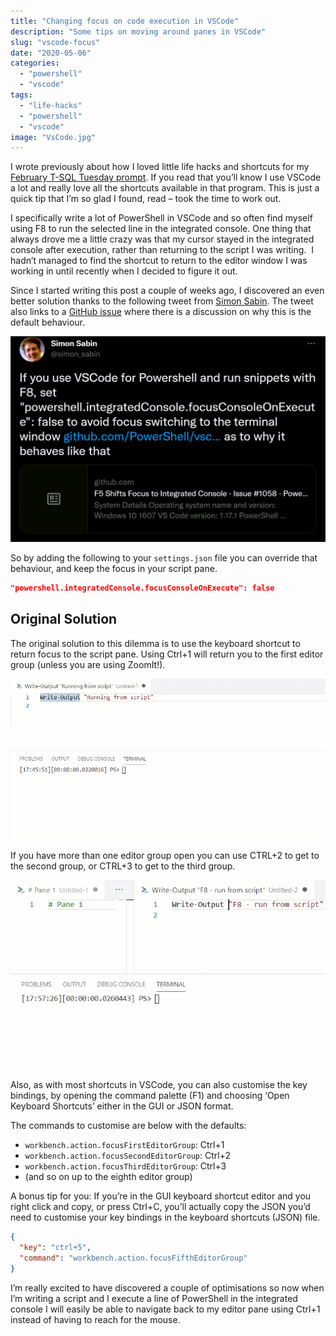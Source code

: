 ```yaml
---
title: "Changing focus on code execution in VSCode"
description: "Some tips on moving around panes in VSCode"
slug: "vscode-focus"
date: "2020-05-06"
categories:
  - "powershell"
  - "vscode"
tags:
  - "life-hacks"
  - "powershell"
  - "vscode"
image: "VsCode.jpg"
---
```


I wrote previously about how I loved little life hacks and shortcuts for my [February T-SQL Tuesday prompt](https://jesspomfret.com/t-sql-tuesday-123-summary). If you read that you’ll know I use VSCode a lot and really love all the shortcuts available in that program. This is just a quick tip that I’m so glad I found, read – took the time to work out.

I specifically write a lot of PowerShell in VSCode and so often find myself using F8 to run the selected line in the integrated console. One thing that always drove me a little crazy was that my cursor stayed in the integrated console after execution, rather than returning to the script I was writing.  I hadn’t managed to find the shortcut to return to the editor window I was working in until recently when I decided to figure it out.

Since I started writing this post a couple of weeks ago, I discovered an even better solution thanks to the following tweet from [Simon Sabin](http://twitter.com/simon_sabin). The tweet also links to a [GitHub issue](https://github.com/PowerShell/vscode-powershell/issues/1058) where there is a discussion on why this is the default behaviour.

![Simon's Tweet about changing the focus](sabinTweet.png)

So by adding the following to your `settings.json` file you can override that behaviour, and keep the focus in your script pane.

```JSON
"powershell.integratedConsole.focusConsoleOnExecute": false
```

## Original Solution

The original solution to this dilemma is to use the keyboard shortcut to return focus to the script pane. Using Ctrl+1 will return you to the first editor group (unless you are using ZoomIt!).

![Use Ctrl+1 to get to editor from console](onepanev2.gif)

If you have more than one editor group open you can use CTRL+2 to get to the second group, or CTRL+3 to get to the third group.

![ctrl+2 to get back to pane 2](twoPanev2.gif)

Also, as with most shortcuts in VSCode, you can also customise the key bindings, by opening the command palette (F1) and choosing ‘Open Keyboard Shortcuts’ either in the GUI or JSON format.

The commands to customise are below with the defaults:

- `workbench.action.focusFirstEditorGroup`: Ctrl+1
- `workbench.action.focusSecondEditorGroup`: Ctrl+2
- `workbench.action.focusThirdEditorGroup`: Ctrl+3
- (and so on up to the eighth editor group)

A bonus tip for you: If you’re in the GUI keyboard shortcut editor and you right click and copy, or press Ctrl+C, you’ll actually copy the JSON you’d need to customise your key bindings in the keyboard shortcuts (JSON) file.

```JSON
{
  "key": "ctrl+5",
  "command": "workbench.action.focusFifthEditorGroup"
}
```

I’m really excited to have discovered a couple of optimisations so now when I’m writing a script and I execute a line of PowerShell in the integrated console I will easily be able to navigate back to my editor pane using Ctrl+1 instead of having to reach for the mouse.

